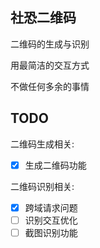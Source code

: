 ## 社恐二维码

二维码的生成与识别

用最简洁的交互方式

不做任何多余的事情

## TODO

二维码生成相关:

- [x] 生成二维码功能

二维码识别相关:

- [x] 跨域请求问题
- [ ] 识别交互优化
- [ ] 截图识别功能